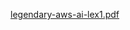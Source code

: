 [legendary-aws-ai-lex1.pdf](https://github.com/user-attachments/files/18308615/legendary-aws-ai-lex1.pdf)
